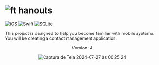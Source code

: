 # ![ft hanouts](https://github.com/user-attachments/assets/e3f019d3-dc21-4222-b7da-01ce478ff592)

![iOS](https://img.shields.io/badge/iOS-000000?style=for-the-badge&logo=ios&logoColor=white) ![Swift](https://img.shields.io/badge/swift-F54A2A?style=for-the-badge&logo=swift&logoColor=white) ![SQLite](https://img.shields.io/badge/sqlite-%2307405e.svg?style=for-the-badge&logo=sqlite&logoColor=white)

This project is designed to help you become familiar with mobile systems. You will be creating a contact management application. 

<div align="center">
  
  Version: 4
  
</div>

<div align="center">
  
  ![Captura de Tela 2024-07-27 às 00 25 24](https://github.com/user-attachments/assets/ead2103a-4eef-417c-9f04-30477ec4eae9)
  
</div>
